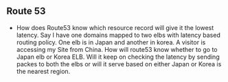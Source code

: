 ## Route 53
* How does Route53 know which resource record will give it the lowest latency. Say I have one domains mapped to two elbs with latency based routing policy. One elb is in Japan and another in korea. A visitor is accessing my Site from China. How will route53 know whether to go to Japan elb or Korea ELB. Will it keep on checking the latency by sending packes to both the elbs or will it serve based on either Japan or Korea is the nearest region. 

